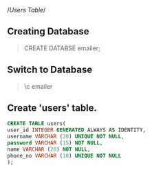 /_Users Table_/

## Creating Database

> CREATE DATABSE emailer;

## Switch to Database

> \c emailer

## Create 'users' table.

```sql
CREATE TABLE users(
user_id INTEGER GENERATED ALWAYS AS IDENTITY,
username VARCHAR (20) UNIQUE NOT NULL,
password VARCHAR (15) NOT NULL,
name VARCHAR (20) NOT NULL,
phone_no VARCHAR (10) UNIQUE NOT NULL
);
```
